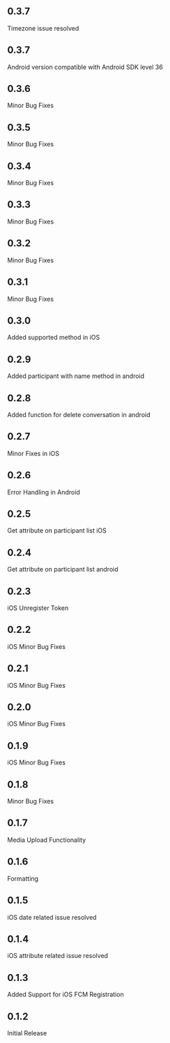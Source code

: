 ## 0.3.7
Timezone issue resolved

## 0.3.7
Android version compatible with Android SDK level 36

## 0.3.6
Minor Bug Fixes

## 0.3.5
Minor Bug Fixes

## 0.3.4
Minor Bug Fixes

## 0.3.3
Minor Bug Fixes

## 0.3.2
Minor Bug Fixes

## 0.3.1
Minor Bug Fixes

## 0.3.0
Added supported method in iOS

## 0.2.9
Added participant with name method in android

## 0.2.8
Added function for delete conversation in android

## 0.2.7
Minor Fixes in iOS

## 0.2.6
Error Handling in Android

## 0.2.5
Get attribute on participant list iOS

## 0.2.4
Get attribute on participant list android

## 0.2.3
iOS Unregister Token

## 0.2.2
iOS Minor Bug Fixes

## 0.2.1
iOS Minor Bug Fixes

## 0.2.0
iOS Minor Bug Fixes

## 0.1.9
iOS Minor Bug Fixes

## 0.1.8
Minor Bug Fixes

## 0.1.7
Media Upload Functionality

## 0.1.6
Formatting

## 0.1.5
iOS date related issue resolved

## 0.1.4
iOS attribute related issue resolved

## 0.1.3
Added Support for iOS FCM Registration

## 0.1.2
Initial Release
